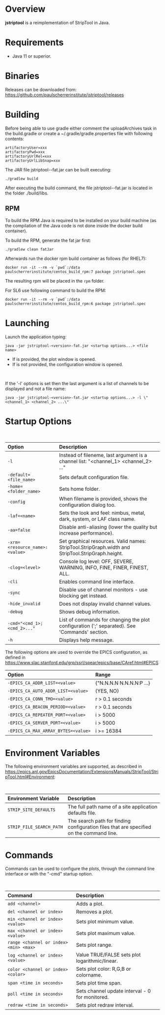 # Overview

__jstriptool__ is a reimplementation of StripTool in Java. 



# Requirements

 * Java 11 or superior. 



# Binaries

Releases can be downloaded from: https://github.com/paulscherrerinstitute/jstriptool/releases



# Building

Before being able to use gradle either comment the uploadArchives task in the build.gradle or create a ~/.gradle/gradle.properties file with following contents:
```
artifactoryUser=xxx
artifactoryPwd=xxx
artifactoryUrlRel=xxx
artifactoryUrlLibSnap=xxx
```

The JAR file jstriptool-<version>-fat.jar can be built executing:
 ```
 ./gradlew build
 ```  

After executing the build command, the file jstriptool-<version>-fat.jar is located in the folder  ./build/libs. 


## RPM
To build the RPM Java is required to be installed on your build machine (as the compilation of the Java code is not done inside the docker build container). 

To build the RPM, generate the fat jar first:
 ```
 ./gradlew clean fatJar
 ```

Afterwards run the docker rpm build container as follows (for RHEL7):
```
docker run -it --rm -v `pwd`:/data paulscherrerinstitute/centos_build_rpm:7 package jstriptool.spec
```

The resulting rpm will be placed in the `rpm` folder.

For SL6 use following command to build the RPM:

```
docker run -it --rm -v `pwd`:/data paulscherrerinstitute/centos_build_rpm:6 package jstriptool.spec
```


# Launching

Launch the application typing:
 ```
 java -jar jstriptool-<version>-fat.jar <startup options...> <file name>
 ```  

 * If <file name> is provided, the plot window is opened.
 * If <file name> is not provided, the configuration window is opened.

<br/>

If the '-l' options is set then the last argument is a list of channels to be displayed and not a file name:
 ```
 java -jar jstriptool-<version>-fat.jar <startup options...> -l \"<channel_1> <channel_2> ...\"
 ```  


# Startup Options

<br/>

| Option                                 | Description |
| :------------------------------------- | :---------- |
| `-l`                                   | Instead of fileneme, last argument is a channel list: \"<channel_1> <channel_2> ...\"|
| `-default=<file_name>`                 | Sets default configuration file.|'
| `-home=<folder_name> `                 | Sets home folder.|
| `-config`                              | When filename is provided, shows the configuration dialog too.|
| `-laf=<name>`                          | Sets the look and feel: nimbus, metal, dark, system, or LAF class name.|
| `-aa=false`                            | Disable anti-aliasing (lower the quality but increase performance).|
| `-xrm=<resource_name>:<value>`         | Set graphical resources. Valid names: StripTool.StripGraph.width and StripTool.StripGraph.height.|
| `-clog=<level>`                        | Console log level: OFF, SEVERE, WARNING, INFO, FINE, FINER, FINEST, ALL.|
| `-cli`                                 | Enables command line interface.|
| `-sync`                                | Disable use of channel monitors - use blocking get instead.|
| `-hide_invalid`                        | Does not display invalid channel values.|
| `-debug`                               | Shows debug information.|
| `-cmd="<cmd_1>;<cmd_2>..."`            | List of commands for changing the plot configuration (';' separated). See 'Commands' section.|
| `-h`                                   | Displays help message.|


The following options are used to override the EPICS configuration, as defined in 
https://www.slac.stanford.edu/grp/ssrl/spear/epics/base/CAref.html#EPICS
<br/>

| Option                                 | Range |
| :--------------------------------------| :---------- |
| `-EPICS_CA_ADDR_LIST=<value>`          | {"N.N.N.N N.N.N.N:P ...}
| `-EPICS_CA_AUTO_ADDR_LIST=<value>`     | {YES, NO}|
| `-EPICS_CA_CONN_TMO=<value>`           | r > 0.1 seconds|
| `-EPICS_CA_BEACON_PERIOD=<value>`      | r > 0.1 seconds|
| `-EPICS_CA_REPEATER_PORT=<value>`      | i > 5000|
| `-EPICS_CA_SERVER_PORT=<value>`        | i > 5000|
| `-EPICS_CA_MAX_ARRAY_BYTES=<value>`    | i >= 16384|



# Environment Variables

The following environment variables are supported, as described in 
https://epics.anl.gov/EpicsDocumentation/ExtensionsManuals/StripTool/StripTool.html#Environment:

<br/>

| Environment Variable                   | Description |
| :------------------------------------- | :---------- |
| `STRIP_SITE_DEFAULTS `                 | The full path name of a site application defaults file.|
| `STRIP_FILE_SEARCH_PATH`               | The search path for finding configuration files that are specified on the command line.|
 


# Commands

Commands can be used to configure the plots, through the command line interface or with the "-cmd" startup option.

<br/>

| Command                                | Description |
| :------------------------------------- | :---------- |
| `add <channel>`                        | Adds a plot.|
| `del <channel or index>`               | Removes a plot.|
| `min <channel or index> <value>`       | Sets plot minimum value.|
| `max <channel or index> <value>`       | Sets plot maximum value.|
| `range <channel or index> <min> <max>` | Sets plot range.|
| `log <channel or index> <value>`       | Value TRUE/FALSE sets plot logarithmic/linear.|
| `color <channel or index> <color>`     | Sets plot color: R,G,B or colorname.|
| `span <time in seconds>`               | Sets plot time span.|
| `poll <time in seconds>`               | Sets channel update interval - 0 for monitored.|
| `redraw <time in seconds>`             | Sets plot redraw interval.|
